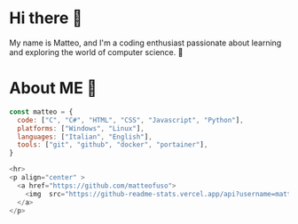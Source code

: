 # Hi there 👋
My name is Matteo, and I'm a coding enthusiast passionate about learning and exploring the world of computer science. 🤖

# About ME 💬
```javascript
const matteo = {
  code: ["C", "C#", "HTML", "CSS", "Javascript", "Python"],
  platforms: ["Windows", "Linux"],
  languages: ["Italian", "English"],
  tools: ["git", "github", "docker", "portainer"],
}

<hr>
<p align="center" >  
  <a href="https://github.com/matteofuso"> 
    <img  src="https://github-readme-stats.vercel.app/api?username=matteofuso&&show_icons=true&theme=radical"/>
  </a>
</p>
